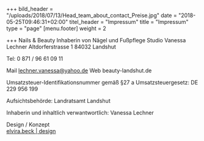 +++
bild_header = "/uploads/2018/07/13/Head_team_about_contact_Preise.jpg"
date = "2018-05-25T09:46:31+02:00"
titel_header = "Impressum"
title = "Impressum"
type = "page"
[menu.footer]
weight = 2

+++
Nails & Beauty
Inhaberin von Nägel und Fußpflege Studio
Vanessa Lechner
Altdorferstrasse 1
84032 Landshut

Tel: 0 871 / 96 61 09 11

Mail  lechner.vanessa@yahoo.de
Web beauty-landshut.de



Umsatzsteuer-Identifikationsnummer gemäß §27 a Umsatzsteuergesetz:
DE 229 956 199

Aufsichtsbehörde: Landratsamt Landshut

Inhaberin und inhaltlich verwantwortlich:
Vanessa Lechner

Design / Konzept  
[elvira.beck | design](https://elvirabeck-design.de)